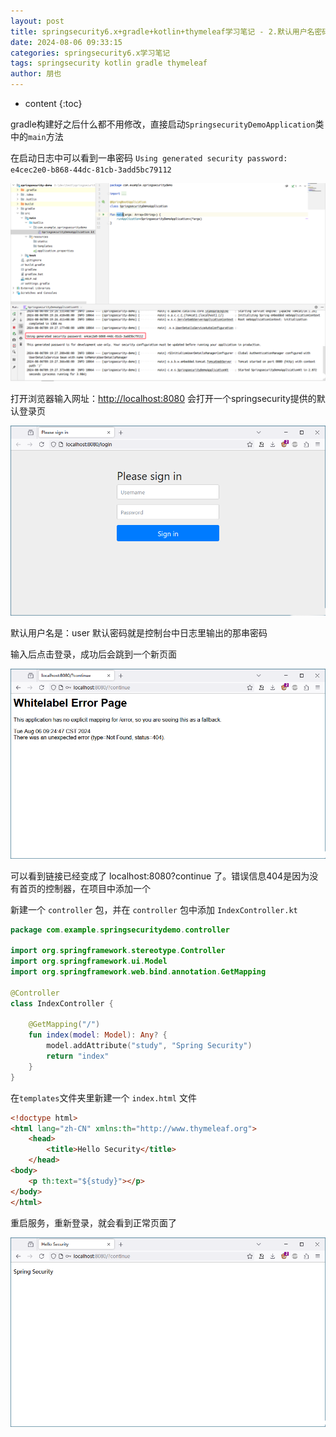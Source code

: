 ```yaml
---
layout: post
title: springsecurity6.x+gradle+kotlin+thymeleaf学习笔记 - 2.默认用户名密码
date: 2024-08-06 09:33:15
categories: springsecurity6.x学习笔记
tags: springsecurity kotlin gradle thymeleaf
author: 朋也
---
```


* content
{:toc}




gradle构建好之后什么都不用修改，直接启动`SpringsecurityDemoApplication`类中的`main`方法

在启动日志中可以看到一串密码
`Using generated security password: e4cec2e0-b868-44dc-81cb-3add5bc79112`

![](/assets/1745308949696.png)

打开浏览器输入网址：[http://localhost:8080](http://localhost:8080) 会打开一个springsecurity提供的默认登录页

![](/assets/1745308961790.png)

默认用户名是：user
默认密码就是控制台中日志里输出的那串密码

输入后点击登录，成功后会跳到一个新页面

![](/assets/1745308971346.png)

可以看到链接已经变成了 localhost:8080?continue 了。错误信息404是因为没有首页的控制器，在项目中添加一个

新建一个 `controller` 包，并在 `controller` 包中添加 `IndexController.kt`

```kotlin
package com.example.springsecuritydemo.controller

import org.springframework.stereotype.Controller
import org.springframework.ui.Model
import org.springframework.web.bind.annotation.GetMapping

@Controller
class IndexController {

    @GetMapping("/")
    fun index(model: Model): Any? {
        model.addAttribute("study", "Spring Security")
        return "index"
    }
}
```
在`templates`文件夹里新建一个 `index.html` 文件

```html
<!doctype html>
<html lang="zh-CN" xmlns:th="http://www.thymeleaf.org">
    <head>
        <title>Hello Security</title>
    </head>
<body>
    <p th:text="${study}"></p>
</body>
</html>
```
重启服务，重新登录，就会看到正常页面了

![](/assets/1745308988161.png)
